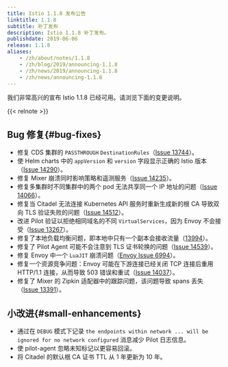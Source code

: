 ```yaml
---
title: Istio 1.1.8 发布公告
linktitle: 1.1.8
subtitle: 补丁发布
description: Istio 1.1.8 补丁发布。
publishdate: 2019-06-06
release: 1.1.8
aliases:
    - /zh/about/notes/1.1.8
    - /zh/blog/2019/announcing-1.1.8
    - /zh/news/2019/announcing-1.1.8
    - /zh/news/announcing-1.1.8
---
```


我们非常高兴的宣布 Istio 1.1.8 已经可用。请浏览下面的变更说明。

{{< relnote >}}

## Bug 修复{#bug-fixes}

- 修复 CDS 集群的 `PASSTHROUGH` `DestinationRules`（[Issue 13744](https://github.com/istio/istio/issues/13744)）。
- 使 Helm charts 中的 `appVersion` 和 `version` 字段显示正确的 Istio 版本（[Issue 14290](https://github.com/istio/istio/issues/14290)）。
- 修复 Mixer 崩溃同时影响策略和遥测服务（[Issue 14235](https://github.com/istio/istio/issues/14235)）。
- 修复多集群时不同集群中的两个 pod 无法共享同一个 IP 地址的问题（[Issue 14066](https://github.com/istio/istio/issues/14066)）。
- 修复当 Citadel 无法连接 Kubernetes API 服务时重新生成新的根 CA 导致双向 TLS 验证失败的问题（[Issue 14512](https://github.com/istio/istio/issues/14512)）。
- 改进 Pilot 验证以拒绝相同域名的不同 `VirtualServices`，因为 Envoy 不会接受（[Issue 13267](https://github.com/istio/istio/issues/13267)）。
- 修复了本地负载均衡问题，即本地中只有一个副本会接收流量（[13994](https://github.com/istio/istio/issues/13994)）。
- 修复了 Pilot Agent 可能不会注意到 TLS 证书轮换的问题（[Issue 14539](https://github.com/istio/istio/issues/14539)）。
- 修复 Envoy 中一个 `LuaJIT` 崩溃问题（[Envoy Issue 6994](https://github.com/envoyproxy/envoy/pull/6994)）。
- 修复一个资源竞争问题：Envoy 可能在下游连接已经关闭 TCP 连接后重用 HTTP/1.1 连接，从而导致 503 错误和重试（[Issue 14037](https://github.com/istio/istio/issues/14037)）。
- 修复了 Mixer 的 Zipkin 适配器中的跟踪问题，该问题导致 spans 丢失（[Issue 13391](https://github.com/istio/istio/issues/13391)）。

## 小改进{#small-enhancements}

- 通过在 `DEBUG` 模式下记录 `the endpoints within network ... will be ignored for no network configured` 消息减少 Pilot 日志信息。
- 使 pilot-agent 忽略未知标记以更容易回滚。
- 将 Citadel 的默认根 CA 证书 TTL 从 1 年更新为 10 年。
